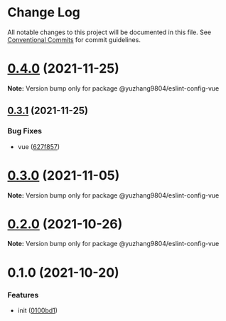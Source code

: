# Change Log

All notable changes to this project will be documented in this file.
See [Conventional Commits](https://conventionalcommits.org) for commit guidelines.

# [0.4.0](https://github.com/yuzhang9804/eslint-config/compare/v0.3.1...v0.4.0) (2021-11-25)

**Note:** Version bump only for package @yuzhang9804/eslint-config-vue





## [0.3.1](https://github.com/yuzhang9804/eslint-config/compare/v0.3.0...v0.3.1) (2021-11-25)


### Bug Fixes

* vue ([627f857](https://github.com/yuzhang9804/eslint-config/commit/627f8577798e7883ea5476a797cfd0f4fb050f44))





# [0.3.0](https://github.com/yuzhang9804/eslint-config/compare/v0.2.3...v0.3.0) (2021-11-05)

**Note:** Version bump only for package @yuzhang9804/eslint-config-vue





# [0.2.0](https://github.com/yuzhang9804/eslint-config/compare/v0.1.2...v0.2.0) (2021-10-26)

**Note:** Version bump only for package @yuzhang9804/eslint-config-vue





# 0.1.0 (2021-10-20)


### Features

* init ([0100bd1](https://github.com/yuzhang9804/eslint-config/commit/0100bd12d58392ff95bb2f4b668cefd46600b6c4))
